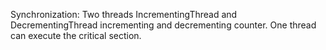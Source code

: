 Synchronization:
Two threads IncrementingThread and DecrementingThread incrementing and decrementing counter.
One thread can execute the critical section. 
